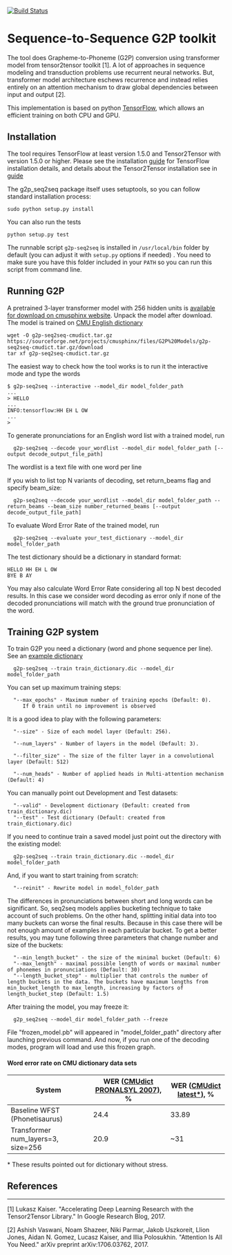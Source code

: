 [![Build Status](https://travis-ci.org/cmusphinx/g2p-seq2seq.svg?branch=master)](https://travis-ci.org/cmusphinx/g2p-seq2seq)

# Sequence-to-Sequence G2P toolkit

The tool does Grapheme-to-Phoneme (G2P) conversion using transformer model
from tensor2tensor toolkit [1]. A lot of approaches in sequence modeling and
transduction problems use recurrent neural networks. But, transformer model
architecture eschews recurrence and instead relies entirely on an attention
mechanism to draw global dependencies between input and output [2].

This implementation is based on python
[TensorFlow](https://www.tensorflow.org/tutorials/seq2seq/),
which allows an efficient training on both CPU and GPU.

## Installation

The tool requires TensorFlow at least version 1.5.0 and Tensor2Tensor with version 1.5.0 or higher. Please see the installation
[guide](https://www.tensorflow.org/install/)
for TensorFlow installation details, and details about the Tensor2Tensor installation see in [guide](https://github.com/tensorflow/tensor2tensor)


The g2p_seq2seq package itself uses setuptools, so you can follow standard installation process:

```
sudo python setup.py install
```

You can also run the tests

```
python setup.py test
```

The runnable script `g2p-seq2seq` is installed in  `/usr/local/bin` folder by default (you can adjust it with `setup.py` options if needed) . You need to make sure you have this folder included in your `PATH` so you can run this script from command line.

## Running G2P

A pretrained 3-layer transformer model with 256 hidden units is [available for download on cmusphinx website](https://sourceforge.net/projects/cmusphinx/files/G2P%20Models/g2p-seq2seq-cmudict.tar.gz/download).
Unpack the model after download. The model is trained on [CMU English dictionary](http://github.com/cmusphinx/cmudict)

```
wget -O g2p-seq2seq-cmudict.tar.gz https://sourceforge.net/projects/cmusphinx/files/G2P%20Models/g2p-seq2seq-cmudict.tar.gz/download 
tar xf g2p-seq2seq-cmudict.tar.gz
```

The easiest way to check how the tool works is to run it the interactive mode and type the words

```
$ g2p-seq2seq --interactive --model_dir model_folder_path
...
> HELLO
...
INFO:tensorflow:HH EH L OW
...
>
```

To generate pronunciations for an English word list with a trained model, run

```
  g2p-seq2seq --decode your_wordlist --model_dir model_folder_path [--output decode_output_file_path]
```

The wordlist is a text file with one word per line

If you wish to list top N variants of decoding, set return_beams flag and specify beam_size:

```
  g2p-seq2seq --decode your_wordlist --model_dir model_folder_path --return_beams --beam_size number_returned_beams [--output decode_output_file_path]
```

To evaluate Word Error Rate of the trained model, run

```
  g2p-seq2seq --evaluate your_test_dictionary --model_dir model_folder_path
```

The test dictionary should be a dictionary in standard format:
```
HELLO HH EH L OW
BYE B AY
```

You may also calculate Word Error Rate considering all top N best decoded results. In this case we consider word decoding as error only if none of the decoded pronunciations will match with the ground true pronunciation of the word.

## Training G2P system

To train G2P you need a dictionary (word and phone sequence per line).
See an [example dictionary](http://github.com/cmusphinx/cmudict)

```
  g2p-seq2seq --train train_dictionary.dic --model_dir model_folder_path
```

You can set up maximum training steps:
```
  "--max_epochs" - Maximum number of training epochs (Default: 0).
     If 0 train until no improvement is observed
```

It is a good idea to play with the following parameters:
```
  "--size" - Size of each model layer (Default: 256).

  "--num_layers" - Number of layers in the model (Default: 3).

  "--filter_size" - The size of the filter layer in a convolutional layer (Default: 512)

  "--num_heads" - Number of applied heads in Multi-attention mechanism (Default: 4)
```

You can manually point out Development and Test datasets:
```
  "--valid" - Development dictionary (Default: created from train_dictionary.dic)
  "--test" - Test dictionary (Default: created from train_dictionary.dic)
```

If you need to continue train a saved model just point out the directory with the existing model:
```
  g2p-seq2seq --train train_dictionary.dic --model_dir model_folder_path
```

And, if you want to start training from scratch:
```
  "--reinit" - Rewrite model in model_folder_path
```

The differences in pronunciations between short and long words can be significant. So, seq2seq models applies bucketing technique to take account of such problems. On the other hand, splitting initial data into too many buckets can worse the final results. Because in this case there will be not enough amount of examples in each particular bucket. To get a better results, you may tune following three parameters that change number and size of the buckets:
```
  "--min_length_bucket" - the size of the minimal bucket (Default: 6)
  "--max_length" - maximal possible length of words or maximal number of phonemes in pronunciations (Default: 30)
  "--length_bucket_step" - multiplier that controls the number of length buckets in the data. The buckets have maximum lengths from min_bucket_length to max_length, increasing by factors of length_bucket_step (Default: 1.5)
```

After training the model, you may freeze it:
```
  g2p_seq2seq --model_dir model_folder_path --freeze
```

File "frozen_model.pb" will appeared in "model_folder_path" directory after launching previous command. And now, if you run one of the decoding modes, program will load and use this frozen graph.


#### Word error rate on CMU dictionary data sets

System | WER ([CMUdict PRONALSYL 2007](https://sourceforge.net/projects/cmusphinx/files/G2P%20Models/phonetisaurus-cmudict-split.tar.gz)), % | WER ([CMUdict latest\*](https://github.com/cmusphinx/cmudict)), %
--- | --- | ---
Baseline WFST (Phonetisaurus) | 24.4 | 33.89
Transformer num_layers=3, size=256   | 20.9 | ~31
\* These results pointed out for dictionary without stress.

## References
---------------------------------------

[1] Lukasz Kaiser. "Accelerating Deep Learning Research with the Tensor2Tensor Library." In Google Research Blog, 2017.

[2] Ashish Vaswani, Noam Shazeer, Niki Parmar, Jakob Uszkoreit, Llion Jones, Aidan N. Gomez, Lucasz Kaiser, and Illia Polosukhin. "Attention Is All You Need."
arXiv preprint
arXiv:1706.03762, 2017.
